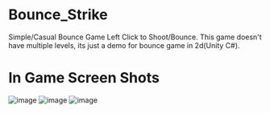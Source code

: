# Bounce_Strike
Simple/Casual Bounce Game
Left Click to Shoot/Bounce.
This game doesn't have multiple levels, its just a demo for bounce game in 2d(Unity C#).

# In Game Screen Shots
![image](https://user-images.githubusercontent.com/47148900/149490554-945c61ab-3b0f-4562-bcb8-fa6300ba00a8.png)
![image](https://user-images.githubusercontent.com/47148900/149490494-095e4495-e4e3-40c1-adb3-0be241be8411.png)
![image](https://user-images.githubusercontent.com/47148900/149490625-20763a82-2dce-4f37-8ec4-38b1b1fb5bc4.png)
